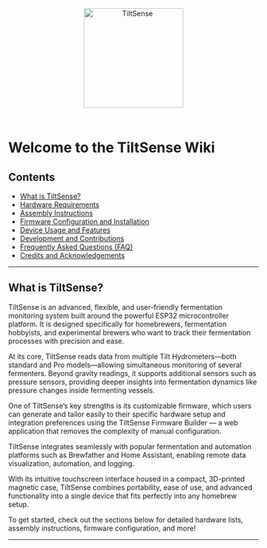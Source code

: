 <div align="center">
  <img src="../TiltSense/assets/logo-text.svg" alt="TiltSense" width="200" style="margin-bottom: 1.5rem;" />
</div>

# Welcome to the TiltSense Wiki

## Contents

- [What is TiltSense?](#what-is-tiltsense)
- [Hardware Requirements](Hardware.md)
- [Assembly Instructions](Assembly.md)
- [Firmware Configuration and Installation](Firmware-Setup.md)
- [Device Usage and Features](Usage.md)
- [Development and Contributions](Development.md)
- [Frequently Asked Questions (FAQ)](FAQ.md)
- [Credits and Acknowledgements](Credits.md)

---

## What is TiltSense?

TiltSense is an advanced, flexible, and user-friendly fermentation monitoring system built around the powerful ESP32
microcontroller platform. It is designed specifically for homebrewers, fermentation hobbyists, and experimental brewers
who want to track their fermentation processes with precision and ease.

At its core, TiltSense reads data from multiple Tilt Hydrometers—both standard and Pro models—allowing simultaneous
monitoring of several fermenters. Beyond gravity readings, it supports additional sensors such as pressure sensors,
providing deeper insights into fermentation dynamics like pressure changes inside fermenting vessels.

One of TiltSense’s key strengths is its customizable firmware, which users can generate and tailor easily to their
specific hardware setup and integration preferences using the TiltSense Firmware Builder — a web application that
removes the complexity of manual configuration.

TiltSense integrates seamlessly with popular fermentation and automation platforms such as Brewfather and Home
Assistant, enabling remote data visualization, automation, and logging.

With its intuitive touchscreen interface housed in a compact, 3D-printed magnetic case, TiltSense combines portability,
ease of use, and advanced functionality into a single device that fits perfectly into any homebrew setup.

To get started, check out the sections below for detailed hardware lists, assembly instructions, firmware configuration,
and more!



---
